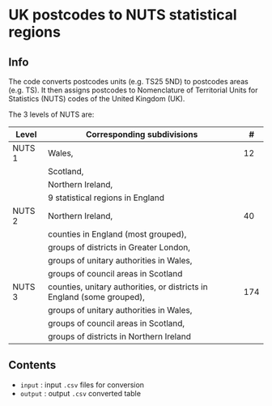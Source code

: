 # UK postcodes to NUTS statistical regions

## Info
The code converts postcodes units (e.g. TS25 5ND) to postcodes areas (e.g. TS). It then assigns postcodes to Nomenclature of Territorial Units for Statistics (NUTS) codes of the United Kingdom (UK).

The 3 levels of NUTS are:

| Level  | Corresponding subdivisions                                             | #   |
|--------|------------------------------------------------------------------------|-----|
| NUTS 1 | Wales,                                                                 | 12  |
|        | Scotland,                                                              |     |
|        | Northern Ireland,                                                      |     |
|        | 9 statistical regions in England                                       |     |
| NUTS 2 | Northern Ireland,                                                      | 40  |
|        | counties in England (most grouped),                                    |     |
|        | groups of districts in Greater London,                                 |     |
|        | groups of unitary authorities in Wales,                                |     |
|        | groups of council areas in Scotland                                    |     |
| NUTS 3 | counties, unitary authorities, or districts in England (some grouped), | 174 |
|        | groups of unitary authorities in Wales,                                |     |
|        | groups of council areas in Scotland,                                   |     |
|        | groups of districts in Northern Ireland                                |     |

## Contents
- `input`  : input `.csv` files for conversion
- `output` : output `.csv` converted table


